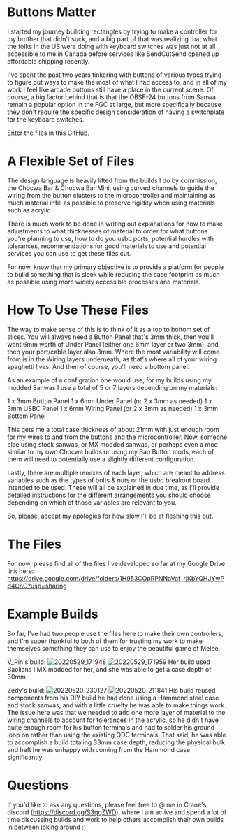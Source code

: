 # Buttons Matter
I started my journey building rectangles by trying to make a controller for my brother that didn't suck, and a big part of that was realizing that what the folks in the US were doing with keyboard switches was just not at all accessible to me in Canada before services like SendCutSend opened up affordable shipping recently.

I've spent the past two years tinkering with buttons of various types trying to figure out ways to make the most of what I had access to, and in all of my work I feel like arcade buttons still have a place in the current scene. Of course, a big factor behind that is that the OBSF-24 buttons from Sanwa remain a popular option in the FGC at large, but more specifically because they don't require the specific design consideration of having a switchplate for the keyboard switches.

Enter the files in this GitHub.

# A Flexible Set of Files
The design language is heavily lifted from the builds I do by commission, the Chocwa Bar & Chocwa Bar Mini, using curved channels to guide the wiring from the button clusters to the microcontroller and maintaining as much material infill as possible to preserve rigidity when using materials such as acrylic.

There is much work to be done in writing out explanations for how to make adjustments to what thicknesses of material to order for what buttons you're planning to use, how to do you usbc ports, potential hurdles with tolerances, recommendations for good materials to use and potential services you can use to get these files cut.

For now, know that my primary objective is to provide a platform for people to build something that is sleek while reducing the case footprint as much as possible using more widely accessible processes and materials.

# How To Use These Files
The way to make sense of this is to think of it as a top to bottom set of slices. You will always need a Button Panel that's 3mm thick, then you'll want 6mm worth of Under Panel (either one 6mm layer or two 3mm), and then your port/cable layer also 3mm. Where the most variability will come from is in the Wiring layers underneath, as that's where all of your wiring spaghetti lives. And then of course, you'll need a bottom panel.

As an example of a configration one would use, for my builds using my modded Sanwas I use a total of 5 or 7 layers depending on my materials:

1 x 3mm Button Panel
1 x 6mm Under Panel (or 2 x 3mm as needed)
1 x 3mm USBC Panel
1 x 6mm Wiring Panel (or 2 x 3mm as needed)
1 x 3mm Bottom Panel

This gets me a total case thickness of about 21mm with just enough room for my wires to and from the buttons and the microcontroller. Now, someone else using stock sanwas, or MX modded sanwas, or perhaps even a mod similar to my own Chocwa builds or using my Bao Button mods, each of them will need to potentially use a slightly different configuration.

Lastly, there are multiple remixes of each layer, which are meant to address variables such as the types of bolts & nuts or the usbc breakout board intended to be used. These will all be explained in due time, as I'll provide detailed instructions for the different arrangements you should choose depending on which of those variables are relevant to you.

So, please, accept my apologies for how slow I'll be at fleshing this out.

# The Files
For now, please find all of the files I've developed so far at my Google Drive link here: https://drive.google.com/drive/folders/1H953CQpRPNNaVaf_rjKbYQHJYwPd4CnC?usp=sharing

# Example Builds
So far, I've had two people use the files here to make their own controllers, and I'm super thankful to both of them for trusting my work to make themselves something they can use to enjoy the beautiful game of Melee.

V_Rin's build:
![20220529_171948](https://user-images.githubusercontent.com/96904158/172110219-6992ccf4-28b1-4ffd-af29-d767a16048a9.jpg)
![20220529_171959](https://user-images.githubusercontent.com/96904158/172110230-bbd521be-f9b2-44f8-be28-6f12efea2cee.jpg)
Her build used Baolians I MX modded for her, and she was able to get a case depth of 30mm

Zedy's build:
![20220520_230127](https://user-images.githubusercontent.com/96904158/172110406-d9111ce7-9ed6-4ae8-9acb-895c235af5e3.jpg)
![20220520_211841](https://user-images.githubusercontent.com/96904158/172110808-9f27545b-ee6e-4aff-8e41-41ca70cdf214.jpg)
His build reused components from his DIY build he had done using a Hammond steel case and stock sanwas, and with a little cruelty he was able to make things work. The issue here was that we needed to add one more layer of material to the wiring channels to account for tolerances in the acrylic, so he didn't have quite enough room for his button terminals and had to solder his ground loop on rather than using the existing QDC terminals. That said, he was able to accomplish a build totaling 33mm case depth, reducing the physical bulk and heft he was unhappy with coming from the Hammond case significantly.

# Questions
If you'd like to ask any questions, please feel free to @ me in Crane's discord (https://discord.gg/S3qgZWD), where I am active and spend a lot of time discussing builds and work to help others accomplish their own builds in between joking around :)
